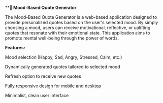 ****🌈 Mood-Based Quote Generator**

The Mood-Based Quote Generator is a web-based application designed to provide personalized quotes based on the user's selected mood. By simply choosing a mood, users can receive motivational, reflective, or uplifting quotes that resonate with their emotional state. This application aims to promote mental well-being through the power of words.

**Features:**

Mood selection (Happy, Sad, Angry, Stressed, Calm, etc.)

Dynamically generated quotes tailored to selected mood

Refresh option to receive new quotes

Fully responsive design for mobile and desktop

Minimalist, clean user interface
